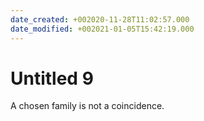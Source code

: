 ```yaml
---
date_created: +002020-11-28T11:02:57.000
date_modified: +002021-01-05T15:42:19.000
---
```


# Untitled 9

A chosen family is not a coincidence.
